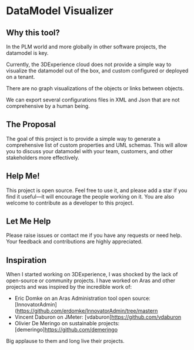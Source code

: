 # DataModel Visualizer

## Why this tool?

In the PLM world and more globally in other software projects, the datamodel is key.

Currently, the 3DExperience cloud does not provide a simple way to visualize the datamodel out of the box, and custom configured or deployed on a tenant.

There are no graph visualizations of the objects or links between objects.

We can export several configurations files in XML and Json that are not comprehensive by a human being.

## The Proposal

The goal of this project is to provide a simple way to generate a comprehensive list of custom properties and UML schemas. This will allow you to discuss your datamodel with your team, customers, and other stakeholders more effectively.

## Help Me!

This project is open source. Feel free to use it, and please add a star if you find it useful—it will encourage the people working on it. You are also welcome to contribute as a developer to this project.

## Let Me Help

Please raise issues or contact me if you have any requests or need help. Your feedback and contributions are highly appreciated.

## Inspiration

When I started working on 3DExperience, I was shocked by the lack of open-source or community projects. I have worked on Aras and other projects and was inspired by the incredible work of:

- Eric Domke on an Aras Administration tool open source: [InnovatorAdmin](https://github.com/erdomke/InnovatorAdmin/tree/mastern
- Vincent Daburon on JMeter: [vdaburon]https://github.com/vdaburon
- Olivier De Meringo on sustainable projects: [demeringo]https://github.com/demeringo

Big applause to them and long live their projects.
